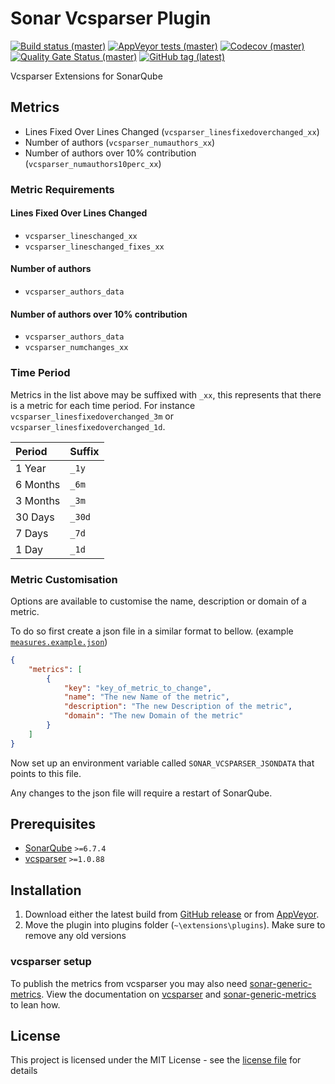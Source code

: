 # Sonar Vcsparser Plugin

[![Build status (master)][build master badge]][build master]
[![AppVeyor tests (master)][tests master badge]][tests master]
[![Codecov (master)][coverage master badge]][coverage master]
[![Quality Gate Status (master)][quality master badge]][quality master]
[![GitHub tag (latest)][tag latest badge]][tag latest]

Vcsparser Extensions for SonarQube

## Metrics

- Lines Fixed Over Lines Changed (`vcsparser_linesfixedoverchanged_xx`)
- Number of authors (`vcsparser_numauthors_xx`)
- Number of authors over 10% contribution (`vcsparser_numauthors10perc_xx`)

### Metric Requirements

#### Lines Fixed Over Lines Changed

- `vcsparser_lineschanged_xx`
- `vcsparser_lineschanged_fixes_xx`

#### Number of authors

- `vcsparser_authors_data`

#### Number of authors over 10% contribution

- `vcsparser_authors_data`
- `vcsparser_numchanges_xx`

### Time Period

Metrics in the list above may be suffixed with `_xx`, this represents that there is a metric for each time period.
For instance `vcsparser_linesfixedoverchanged_3m` or `vcsparser_linesfixedoverchanged_1d`.

| Period   | Suffix |
|:---------|:-------|
| 1 Year   | `_1y`  |
| 6 Months | `_6m`  |
| 3 Months | `_3m`  |
| 30 Days  | `_30d` |
| 7 Days   | `_7d`  |
| 1 Day    | `_1d`  |

### Metric Customisation

Options are available to customise the name, description or domain of a metric.

To do so first create a json file in a similar format to bellow. (example [`measures.example.json`](src/test/resources/measures.example.json))

```json
{
    "metrics": [
        {
            "key": "key_of_metric_to_change",
            "name": "The new Name of the metric",
            "description": "The new Description of the metric",
            "domain": "The new Domain of the metric"
        }
    ]
}
```

Now set up an environment variable called `SONAR_VCSPARSER_JSONDATA` that points to this file.

Any changes to the json file will require a restart of SonarQube.

## Prerequisites

- [SonarQube](https://www.sonarqube.org) `>=6.7.4`
- [vcsparser](https://github.com/ericlemes/vcsparser) `>=1.0.88`

## Installation

1. Download either the latest build from [GitHub release][tag latest] or from [AppVeyor][build master artifacts].
2. Move the plugin into plugins folder (`~\extensions\plugins`).
   Make sure to remove any old versions

### vcsparser setup

To publish the metrics from vcsparser you may also need [sonar-generic-metrics](https://github.com/ericlemes/sonar-generic-metrics).
View the documentation on [vcsparser](https://github.com/ericlemes/vcsparser#readme) and [sonar-generic-metrics](https://github.com/ericlemes/sonar-generic-metrics#readme) to lean how.

## License

This project is licensed under the MIT License - see the [license file](LICENSE) for details

[build master]: https://ci.appveyor.com/project/roryclaasen/sonar-vcsparser-plugin/branch/master
[build master artifacts]: https://ci.appveyor.com/project/roryclaasen/sonar-vcsparser-plugin/branch/master/artifacts
[build master badge]: https://img.shields.io/appveyor/ci/roryclaasen/sonar-vcsparser-plugin/master.svg?logo=appveyor

[tests master]: https://ci.appveyor.com/project/roryclaasen/sonar-vcsparser-plugin/branch/master/tests
[tests master badge]: https://img.shields.io/appveyor/tests/roryclaasen/sonar-vcsparser-plugin/master.svg?&logo=appveyor

[coverage master]: https://codecov.io/gh/roryclaasen/sonar-vcsparser-plugin/branch/master
[coverage master badge]: https://img.shields.io/codecov/c/github/roryclaasen/sonar-vcsparser-plugin/master.svg?&logo=codecov

[quality master]: https://sonarcloud.io/dashboard?id=sonar-vcsparser-plugin
[quality master badge]: https://img.shields.io/sonar/https/sonarcloud.io/sonar-vcsparser-plugin/quality_gate.svg?logo=data%3Aimage%2Fpng%3Bbase64%2CiVBORw0KGgoAAAANSUhEUgAAADkAAAA5CAYAAACMGIOFAAAIo0lEQVRo3u2af4wcZRnHP9%2FL5dKcnUnTYNPUiuSQ5nZSCcVGTSEUgygCNYj8UUDBgiI0ml0Cig0hhBBCqjTOGooIiUI00IQfCgKWUBFUoFaCtamzREnTNE1DalPqzoU0l8t9%2FWP2x%2BzeXtu7210h6ZtM7jI78z7vd97ned7v831fONlOtg9NUz%2BMpKVoADgVWAzMA8aBd7H3BeXKxIcWZFoqLLVZK3EJ6DPAMIANalo9Crxp%2B%2FeStgRxsudDAbJaLIxKutP2FaDB7K5zppwz3XJ%2FUtJztu8Iy5VdH0iQaSkasn2HxA9shqZaqoFqzKSw3cTafGzS5qdIG8I4OfqBAVktRovAT0mcewxT48B%2B22MSw6Cl4HmNn902GrPTaE1YTvb%2F30GmpWgJ9h8Ryzr8vB%2F0CPYzSDuDOJnIxeygzXJJlwLrwCMd3t9n9PlwjrGqOSaX%2BTavAWe2Ty5wu8RDQVwZP4EPNWh8DWYjcErbz3uAz4blyqG%2Bg6wWI4DHgbX1kHMWWzsFXw3Kyd5ZfLQlNk%2BAVrX1uVXikiBOJmcz1oHZz6Mvl1gLbiwJEtslVs8GIEAQVw5IukBiW65PJF8EXNfXmUxL0RC4AhrJZYx9wKeDODnUhTgPgb%2BCR3NLzUHbp4flyli%2FZnKtzYiduZNtwOu6ATCb0aRq%2B2qbCdt1G4skfauP7upvN5a%2B7O9vg7jycjcX8LBceQv4dcOOMrtpKeo9yLRYWAxapQY3E6BNvSGd2qQaQmV2Isxoz0EanWd7IHMjA94P%2FKUXGMM42W17V92WbSzO74O7ekUzXwnQK0Gc9LKGeCVnC%2BwVM%2B1hcBZWT2uho%2FDPnpZJopKvXpyz3zOQksLaAl03fEFaKnwU9N8aN90N2hmWk%2FHuwPTBzJ6xBRD2bJ1MS9Fp4OtB64GFxyNEwAvAo8DWubhzWoquAJ7I3RoDPwJ6OIiTXV0BWS1Fi4Xvsblm6sy31Umd3e110LogTv41S5DrbW9uqUDV8KJnsW4LysnbswJZLUUIrgJvtlmgaZ7MV%2FruUArXqxGj08N45i6clqLN4PUd7WX%2Fj4PusH1fWK5MnjDItBgNGG%2BUdOu0kWLvFdppeBc8IWkhsKxWkQx1eOUTQZzsm9maHEGWeEanGQP19dr204Krg3Ll6HETTzVjFJsxN9YDPueahxEPYB6V9E6nWEuLUYi41PbNwMrad9wusW%2FmqZWzbUbbxrBB0rW2R%2BuzWWuXIz2TlqI1QZvHqING80PQvfXqotbJpKQHbd8elitHTtDNBm1fLmnY5smwnMyYWFeLhcdBa%2BsgJXZiViANAjfa3igYRmrMqu1fCF0flJPOINNSYZWtV4HBnN%2B%2FL%2FGNIE6e7qdWmpYKq0B%2FthlQM9BvCuLkwdwzy209L3FqYx01SL4yiCtbpoBMS4VB0D%2BAPAMet7kkLCfb%2BgswWgj8DRhplVI4I2gTt6qlaETwWk3TrbeDhjPCOKm20Dpb37Qd5Xki9s39BlgtFkLbv7M90sJZzW1BB%2FUujJM9Nl%2BzPZF7fhHmlhbumpYKgG9pc%2BJXkB7o8wyOAK8Cq9pLOeCx6cuy5HXg%2FryaAF6flqJ5DZA2qySNSkLKyhpJG3pLvDu66BuSzqqPg2wcb4PWheXkOIlYd4PG6kuKpFNsX5xzV61pLucGeBPY3s9ZtP058KIOSt2Xgjg5bkYPyslhYEvb7TU5kD63KTMA8FQ%2FZ7EWITttxnJxtR1zzgwJxG9ycgkNt68WC4DeAxY0%2BaZXB3HlT11yw3k250s%2BEMTH3uOoFgsrgXUS%2FwY9EMyQBlZL0QLMezmOO2HzEaWlaD6QtvHRj4Xl5EAXAA5hXkOsrLnkd8Jy5aEex%2FZ%2F8gK18ccHgOHWVG0kjnQpzlYar2xKJdzUh9iuti6DDA8CE1LrTkuNYL%2FfhUgbaKtewp7HtjSUr4OMxwdsHwGP127Uk8%2FSLkkXh9tI9JJqMRrooasO2RnzaRQX5tBAWK5M2uy1mwWH5LO65Dp7bE%2FQ%2BHiel6niPXPV5eDBnDxzQGJsoJa%2Bd2R7DqqzjC93SSA%2BKrE767vWP1zUQ1e9uI6hhmNHEFdq66R4qSn5C1uXpaXCgi6Z3marQTOM1qXFqBeuOmC4tokBgBfzjOdZye9LpnYNg27ukv3HkRHZBV6OuKwHzrpW%2BJN1DMjjwJMNkEGcHLF5rCHgZpnp1rQULZuzaXhLaHuuX4BNaTGa38XacyHoxy3jt7bUN24Hcv58L9n5mvrwhoEnqsXCnAYTZvTwzjZBegTxy9r5nrmVZlkd%2FCtgSb4Olri7pdSqzeYe7B%2FlOazNmcDz1WIhnEOskNWp0HZdYfOz6hyAVkuFIaxHgYtrC389Fu8L4uSdKSBrrnU30pv5TCvpPElvpMVo%2BSwADgM%2Fl%2FSTZsZrZj%2BJG5R9xEUz7rtYOFXoJYmrGhQ%2F63MH5q5jCllpKVoKvAFTCME4cD%2BwKYiPzWtrZ3rWSrqLtr2LthNZ9XYYuAf7oeA4O8m1uvO7wPdt5rf1tRd8ThBXDhxXd60WC8uAl8jOw7W3CWAb8KKkXdgHgEmkBcAy26uBrwCLOr%2BrGHzDNBSvCjwH%2FEFSYvtQTY1bZDsCLgC%2BSHY%2Bjym1p7gwjCt7TlhBT0tR7SSGm1KEWzcFcpJlXrrP07gWimfr6rCcbE1L0XLsp8zUsz8d%2B5y6PdAYSxYBetn2lWG5crATlmmDPoiTAxKrQRskxnI%2Bn2NG9XuiTZNpuUBPgz4VlpOttb53AytA90mMt7GUtv%2BbduvxXLcLHAG%2BB1w4HcBjzmSb%2By4GbgFdB17Y%2Bvq0Gz4TwAuSNgKvT6c0VIvRaZmIpq%2BDF3QeYuuhQ0n7bB4G338iYrdmltGiIeMvSLrQ9tmSRmyfUiupqmT7k7tArwq%2FEJQr786sgvD5oNUSZ2b5wKGtSYkjtvdI%2Brvtl0E7wvLsDi6dbCfbyXay9aX9D8CvYfBKDe%2BeAAAAAElFTkSuQmCC

[tag latest]: https://github.com/roryclaasen/sonar-vcsparser-plugin/releases/latest
[tag latest badge]: https://img.shields.io/github/tag/roryclaasen/sonar-vcsparser-plugin.svg?label=latest%20tag&logo=github
